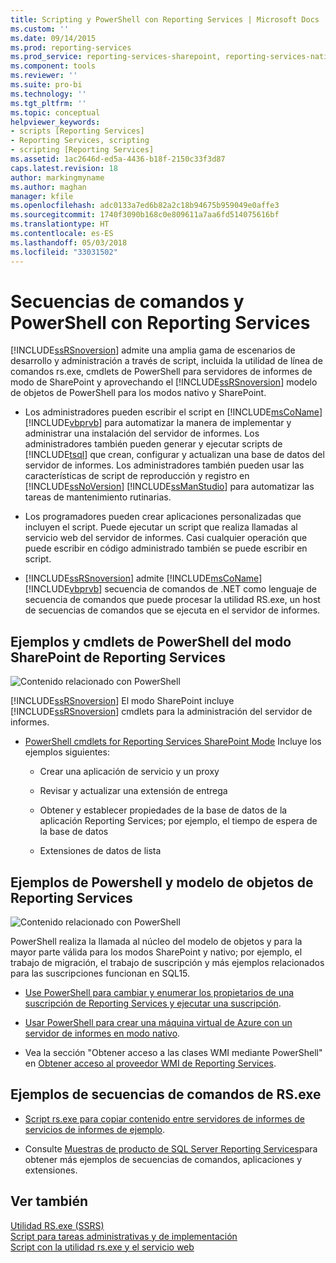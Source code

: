 ```yaml
---
title: Scripting y PowerShell con Reporting Services | Microsoft Docs
ms.custom: ''
ms.date: 09/14/2015
ms.prod: reporting-services
ms.prod_service: reporting-services-sharepoint, reporting-services-native
ms.component: tools
ms.reviewer: ''
ms.suite: pro-bi
ms.technology: ''
ms.tgt_pltfrm: ''
ms.topic: conceptual
helpviewer_keywords:
- scripts [Reporting Services]
- Reporting Services, scripting
- scripting [Reporting Services]
ms.assetid: 1ac2646d-ed5a-4436-b18f-2150c33f3d87
caps.latest.revision: 18
author: markingmyname
ms.author: maghan
manager: kfile
ms.openlocfilehash: adc0133a7ed6b82a2c18b94675b959049e0affe3
ms.sourcegitcommit: 1740f3090b168c0e809611a7aa6fd514075616bf
ms.translationtype: HT
ms.contentlocale: es-ES
ms.lasthandoff: 05/03/2018
ms.locfileid: "33031502"
---
```

# <a name="scripting-and-powershell-with-reporting-services"></a>Secuencias de comandos y PowerShell con Reporting Services
  [!INCLUDE[ssRSnoversion](../../includes/ssrsnoversion-md.md)] admite una amplia gama de escenarios de desarrollo y administración a través de script, incluida la utilidad de línea de comandos rs.exe, cmdlets de PowerShell para servidores de informes de modo de SharePoint y aprovechando el [!INCLUDE[ssRSnoversion](../../includes/ssrsnoversion-md.md)] modelo de objetos de PowerShell para los modos nativo y SharePoint.  
  
-   Los administradores pueden escribir el script en [!INCLUDE[msCoName](../../includes/msconame-md.md)] [!INCLUDE[vbprvb](../../includes/vbprvb-md.md)] para automatizar la manera de implementar y administrar una instalación del servidor de informes. Los administradores también pueden generar y ejecutar scripts de [!INCLUDE[tsql](../../includes/tsql-md.md)] que crean, configurar y actualizan una base de datos del servidor de informes. Los administradores también pueden usar las características de script de reproducción y registro en [!INCLUDE[ssNoVersion](../../includes/ssnoversion-md.md)] [!INCLUDE[ssManStudio](../../includes/ssmanstudio-md.md)] para automatizar las tareas de mantenimiento rutinarias.  
  
-   Los programadores pueden crear aplicaciones personalizadas que incluyen el script. Puede ejecutar un script que realiza llamadas al servicio web del servidor de informes. Casi cualquier operación que puede escribir en código administrado también se puede escribir en script.  
  
-   [!INCLUDE[ssRSnoversion](../../includes/ssrsnoversion-md.md)] admite [!INCLUDE[msCoName](../../includes/msconame-md.md)] [!INCLUDE[vbprvb](../../includes/vbprvb-md.md)] secuencia de comandos de .NET como lenguaje de secuencia de comandos que puede procesar la utilidad RS.exe, un host de secuencias de comandos que se ejecuta en el servidor de informes.  
  
## <a name="reporting-services-sharepoint-mode-powershell-cmdlets-and-samples"></a>Ejemplos y cmdlets de PowerShell del modo SharePoint de Reporting Services  
 ![Contenido relacionado con PowerShell](../../analysis-services/instances/install-windows/media/rs-powershellicon.jpg "Contenido relacionado con PowerShell")  
  
 [!INCLUDE[ssRSnoversion](../../includes/ssrsnoversion-md.md)] El modo SharePoint incluye [!INCLUDE[ssRSnoversion](../../includes/ssrsnoversion-md.md)] cmdlets para la administración del servidor de informes.  
  
-   [PowerShell cmdlets for Reporting Services SharePoint Mode](../../reporting-services/report-server-sharepoint/powershell-cmdlets-for-reporting-services-sharepoint-mode.md) Incluye los ejemplos siguientes:  
  
    -   Crear una aplicación de servicio y un proxy  
  
    -   Revisar y actualizar una extensión de entrega  
  
    -   Obtener y establecer propiedades de la base de datos de la aplicación Reporting Services; por ejemplo, el tiempo de espera de la base de datos  
  
    -   Extensiones de datos de lista  
  
## <a name="reporting-services-object-model-and-powershell-samples"></a>Ejemplos de Powershell y modelo de objetos de Reporting Services  
 ![Contenido relacionado con PowerShell](../../analysis-services/instances/install-windows/media/rs-powershellicon.jpg "Contenido relacionado con PowerShell")  
  
 PowerShell realiza la llamada al núcleo del modelo de objetos y para la mayor parte válida para los modos SharePoint y nativo; por ejemplo, el trabajo de migración, el trabajo de suscripción y más ejemplos relacionados para las suscripciones funcionan en SQL15.  
  
-   [Use PowerShell para cambiar y enumerar los propietarios de una suscripción de Reporting Services y ejecutar una suscripción](../../reporting-services/subscriptions/manage-subscription-owners-and-run-subscription-powershell.md).  
  
-   [Usar PowerShell para crear una máquina virtual de Azure con un servidor de informes en modo nativo](http://msdn.microsoft.com/library/azure/dn449661.aspx).  
  
-   Vea la sección "Obtener acceso a las clases WMI mediante PowerShell" en [Obtener acceso al proveedor WMI de Reporting Services](../../reporting-services/tools/access-the-reporting-services-wmi-provider.md).  
  

## <a name="rsexe-scripting-samples"></a>Ejemplos de secuencias de comandos de RS.exe  
  
-   [Script rs.exe para copiar contenido entre servidores de informes de servicios de informes de ejemplo](../../reporting-services/tools/sample-reporting-services-rs-exe-script-to-copy-content-between-report-servers.md).  
  
-   Consulte [Muestras de producto de SQL Server Reporting Services](http://go.microsoft.com/fwlink/?LinkId=177889)para obtener más ejemplos de secuencias de comandos, aplicaciones y extensiones.  
  
## <a name="see-also"></a>Ver también  
 [Utilidad RS.exe &#40;SSRS&#41;](../../reporting-services/tools/rs-exe-utility-ssrs.md)   
 [Script para tareas administrativas y de implementación](../../reporting-services/tools/script-deployment-and-administrative-tasks.md)   
 [Script con la utilidad rs.exe y el servicio web](../../reporting-services/tools/script-with-the-rs-exe-utility-and-the-web-service.md)  
  
  
